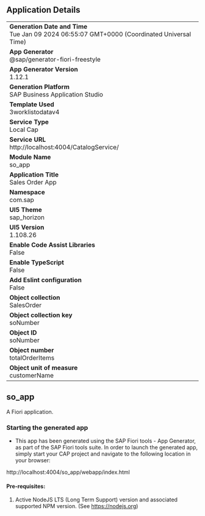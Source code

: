 ## Application Details
|               |
| ------------- |
|**Generation Date and Time**<br>Tue Jan 09 2024 06:55:07 GMT+0000 (Coordinated Universal Time)|
|**App Generator**<br>@sap/generator-fiori-freestyle|
|**App Generator Version**<br>1.12.1|
|**Generation Platform**<br>SAP Business Application Studio|
|**Template Used**<br>3worklistodatav4|
|**Service Type**<br>Local Cap|
|**Service URL**<br>http://localhost:4004/CatalogService/
|**Module Name**<br>so_app|
|**Application Title**<br>Sales Order App|
|**Namespace**<br>com.sap|
|**UI5 Theme**<br>sap_horizon|
|**UI5 Version**<br>1.108.26|
|**Enable Code Assist Libraries**<br>False|
|**Enable TypeScript**<br>False|
|**Add Eslint configuration**<br>False|
|**Object collection**<br>SalesOrder|
|**Object collection key**<br>soNumber|
|**Object ID**<br>soNumber|
|**Object number**<br>totalOrderItems|
|**Object unit of measure**<br>customerName|

## so_app

A Fiori application.

### Starting the generated app

-   This app has been generated using the SAP Fiori tools - App Generator, as part of the SAP Fiori tools suite.  In order to launch the generated app, simply start your CAP project and navigate to the following location in your browser:

http://localhost:4004/so_app/webapp/index.html

#### Pre-requisites:

1. Active NodeJS LTS (Long Term Support) version and associated supported NPM version.  (See https://nodejs.org)


